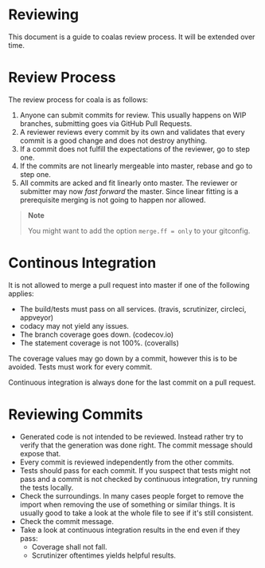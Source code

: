 # Reviewing

This document is a guide to coalas review process. It will be extended over
time.

# Review Process

The review process for coala is as follows:

1. Anyone can submit commits for review. This usually happens on WIP branches,
   submitting goes via GitHub Pull Requests.
2. A reviewer reviews every commit by its own and validates that every commit
   is a good change and does not destroy anything.
3. If a commit does not fulfill the expectations of the reviewer, go to step
   one.
4. If the commits are not linearly mergeable into master, rebase and go to step
   one.
5. All commits are acked and fit linearly onto master. The reviewer or
   submitter may now _fast forward_ the master. Since linear fitting is a
   prerequisite merging is not going to happen nor allowed.

> **Note**
>
> You might want to add the option `merge.ff = only` to your
> gitconfig.

# Continous Integration

It is not allowed to merge a pull request into master if one of the following
applies:

 * The build/tests must pass on all services. (travis, scrutinizer,
   circleci, appveyor)
 * codacy may not yield any issues.
 * The branch coverage goes down. (codecov.io)
 * The statement coverage is not 100%. (coveralls)

The coverage values may go down by a commit, however this is to be avoided.
Tests must work for every commit.

Continuous integration is always done for the last commit on a pull request.

# Reviewing Commits

 * Generated code is not intended to be reviewed. Instead rather try to verify
   that the generation was done right. The commit message should expose that.
 * Every commit is reviewed independently from the other commits.
 * Tests should pass for each commit. If you suspect that tests might not pass
   and a commit is not checked by continuous integration, try running the tests
   locally.
 * Check the surroundings. In many cases people forget to remove the import when
   removing the use of something or similar things. It is usually good to take
   a look at the whole file to see if it's still consistent.
 * Check the commit message.
 * Take a look at continuous integration results in the end even if they pass:
   * Coverage shall not fall.
   * Scrutinizer oftentimes yields helpful results.
